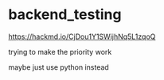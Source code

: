 # backend_testing

https://hackmd.io/CjDou1Y1SWijhNq5L1zqoQ

trying to make the priority work

maybe just use python instead
